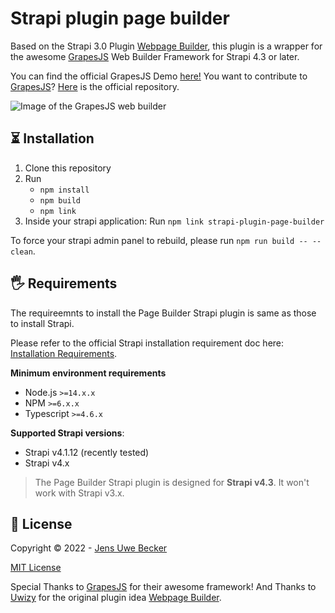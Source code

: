 # Strapi plugin page builder

Based on the Strapi 3.0 Plugin [Webpage Builder](https://github.com/uwizy/strapi-plugin-webpage-builder), this plugin is a wrapper for the awesome [GrapesJS](https://grapesjs.com/) Web Builder Framework for Strapi 4.3 or later.

You can find the official GrapesJS Demo [here!](https://grapesjs.com/demo.html) You want to contribute to [GrapesJS](https://grapesjs.com/)? [Here](https://github.com/artf/grapesjs) is the official repository.

<img alt="Image of the GrapesJS web builder" src="https://grapesjs.com/img/sc-grapesjs-newsletter-demo.jpg">

## ⏳ Installation

1. Clone this repository
2. Run
   - `npm install`
   - `npm build`
   - `npm link`
3. Inside your strapi application: Run `npm link strapi-plugin-page-builder`

To force your strapi admin panel to rebuild, please run `npm run build -- --clean`.

## 🖐 Requirements

The requireemnts to install the Page Builder Strapi plugin is same as those to install Strapi.

Please refer to the official Strapi installation requirement doc here: [Installation Requirements](https://docs.strapi.io/developer-docs/latest/getting-started/introduction.html).

**Minimum environment requirements**

- Node.js `>=14.x.x`
- NPM `>=6.x.x`
- Typescript `>=4.6.x`

**Supported Strapi versions**:

- Strapi v4.1.12 (recently tested)
- Strapi v4.x

> The Page Builder Strapi plugin is designed for **Strapi v4.3**. It won't work with Strapi v3.x.

## 📝 License

Copyright &copy; 2022 - [Jens Uwe Becker](https://root-itsolutions.de/)

[MIT License](LICENSE.md)

Special Thanks to [GrapesJS](https://grapesjs.com/) for their awesome framework!
And Thanks to [Uwizy](https://github.com/uwizy) for the original plugin idea [Webpage Builder](https://github.com/uwizy/strapi-plugin-webpage-builder).
